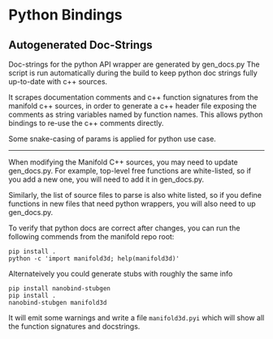 # Python Bindings

## Autogenerated Doc-Strings

Doc-strings for the python API wrapper are generated by gen_docs.py
The script is run automatically during the build to keep python
doc strings fully up-to-date with c++ sources.

It scrapes documentation comments and c++ function signatures
from the manifold c++ sources, in order to generate a c++ header file 
exposing the comments as string variables named by function names.
This allows python bindings to re-use the c++ comments directly.

Some snake-casing of params is applied for python use case.

---

When modifying the Manifold C++ sources, you may need to update
gen_docs.py. For example, top-level free functions are white-listed,
so if you add a new one, you will need to add it in gen_docs.py.

Similarly, the list of source files to parse is also white listed,
so if you define functions in new files that need python wrappers,
you will also need to up gen_docs.py.

To verify that python docs are correct after changes, you can
run the following commends from the manifold repo root:
```
pip install .
python -c 'import manifold3d; help(manifold3d)'
```

Alternateively you could generate stubs with roughly the same info
```
pip install nanobind-stubgen
pip install .
nanobind-stubgen manifold3d
```
It will emit some warnings and write a file `manifold3d.pyi`
which will show all the function signatures and docstrings.
